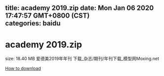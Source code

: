 
title: academy 2019.zip
date: Mon Jan 06 2020 17:47:57 GMT+0800 (CST)    
categories: baidu
---

# academy 2019.zip
size: 18.40 MB
 爱德美2019年年刊 下载_杂志/期刊/年刊下载_模型网Moxing.net
 

[How to download](https://bpcam.bemobtrk.com/go/2ceec3aa-1ca2-46d6-b9ff-aaa5c184517c?jno=5136)